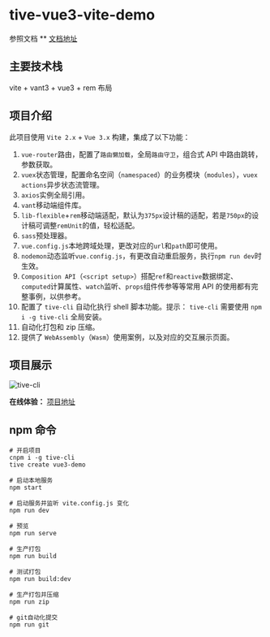# tive-vue3-vite-demo

参照文档 \*\* [文档地址](https://www.jianshu.com/p/4327023a1205 "tive-vue3-vite-demo")

## 主要技术栈

vite + vant3 + vue3 + rem 布局

## 项目介绍

此项目使用 `Vite 2.x` + `Vue 3.x` 构建，集成了以下功能：

1. `vue-router`路由，配置了`路由懒加载`，全局`路由守卫`，组合式 API 中路由跳转，参数获取。
2. `vuex`状态管理，配置命名空间（`namespaced`）的业务模块（`modules`），`vuex actions`异步状态流管理。
3. `axios`实例全局引用。
4. `vant`移动端组件库。
5. `lib-flexible`+`rem`移动端适配，默认为`375px`设计稿的适配，若是`750px`的设计稿可调整`remUnit`的值，轻松适配。
6. `sass`预处理器。
7. `vue.config.js`本地跨域处理，更改对应的`url`和`path`即可使用。
8. `nodemon`动态监听`vue.config.js`，有更改自动重启服务，执行`npm run dev`时生效。
9. `Composition API`（`<script setup>`）搭配`ref`和`reactive`数据绑定、`computed`计算属性、`watch`监听、`props`组件传参等等常用 API 的使用都有完整事例，以供参考。
10. 配置了 `tive-cli` 自动化执行 shell 脚本功能。提示： `tive-cli` 需要使用 `npm i -g tive-cli` 全局安装。
11. 自动化打包和 zip 压缩。
12. 提供了 `WebAssembly`（`Wasm`）使用案例，以及对应的交互展示页面。

## 项目展示

![tive-cli](https://tiven.cn/static/img/img-demo-vue-03-ObdZTqwopBJ4wF6GZoo-0.jpg)

**在线体验：** [项目地址](https://tiven.cn/shooping-mall/ "tive-vue3-vite-demo")

## npm 命令

```shell
# 开启项目
cnpm i -g tive-cli
tive create vue3-demo

# 启动本地服务
npm start

# 启动服务并监听 vite.config.js 变化
npm run dev

# 预览
npm run serve

# 生产打包
npm run build

# 测试打包
npm run build:dev

# 生产打包并压缩
npm run zip

# git自动化提交
npm run git
```
